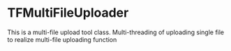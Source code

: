 # TFMultiFileUploader
This is a multi-file upload tool class. Multi-threading of uploading single file to realize multi-file uploading function
